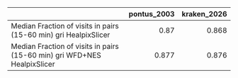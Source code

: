 |                                                                          |   pontus_2003 |   kraken_2026 |
|:-------------------------------------------------------------------------|--------------:|--------------:|
| Median Fraction of visits in pairs (15-60 min) gri HealpixSlicer         |         0.87  |         0.868 |
| Median Fraction of visits in pairs (15-60 min) gri WFD+NES HealpixSlicer |         0.877 |         0.876 |
